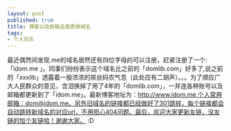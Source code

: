 ```yaml
---
layout: post
published: true
title: 博客以及邮箱全面更换域名
tags:
- 个人日志
---
```


最近偶然间发现.me的域名居然还有四位字母的可以注册，赶紧注册了一个:「idom.me 」。同事们纷纷表示这个域名比之前的「domlib.com」好多了,说之前的「xxxlib」透露着一股浓浓的屌丝码农气息（此处应有二胡声）。。。为了顺应广大人民群众的意见，含泪换掉了用了4年的「domlib.com」，一并连各种账号以及邮箱都更新到了「idom.me」。最新博客地址为：http://www.idom.me,个人常用邮箱：dom@idom.me。另外旧域名的链接都已经做好了301跳转，每个链接都会自动跳转新域名的对应url，不用担心404问题。最后，欢迎大家更新友链，没友链的加个友链哈！谢谢大家。 :D